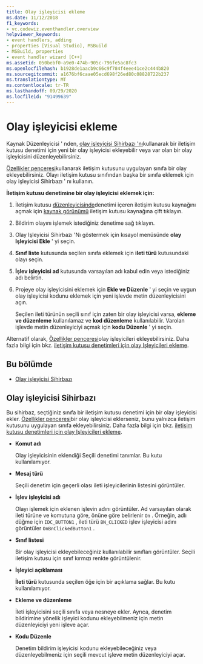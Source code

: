 ```yaml
---
title: Olay işleyicisi ekleme
ms.date: 11/12/2018
f1_keywords:
- vc.codewiz.eventhandler.overview
helpviewer_keywords:
- event handlers, adding
- properties [Visual Studio], MSBuild
- MSBuild, properties
- event handler wizard [C++]
ms.assetid: 050bebf0-a9e0-474b-905c-796fe5ac8fc3
ms.openlocfilehash: b1928de1aacb9c66c9f784f4eee41ce2c444b820
ms.sourcegitcommit: a1676bf6caae05ecd698f26ed80c08828722b237
ms.translationtype: MT
ms.contentlocale: tr-TR
ms.lasthandoff: 09/29/2020
ms.locfileid: "91499639"
---
```

# <a name="add-an-event-handler"></a>Olay işleyicisi ekleme

Kaynak Düzenleyicisi ' nden, [olay işleyicisi Sihirbazı 'nı](#event-handler-wizard)kullanarak bir iletişim kutusu denetimi için yeni bir olay işleyicisi ekleyebilir veya var olan bir olay işleyicisini düzenleyebilirsiniz.

[Özellikler penceresi](/visualstudio/ide/reference/properties-window)kullanarak iletişim kutusunu uygulayan sınıfa bir olay ekleyebilirsiniz. Olayı iletişim kutusu sınıfından başka bir sınıfa eklemek için olay işleyicisi Sihirbazı ' nı kullanın.

**İletişim kutusu denetimine bir olay işleyicisi eklemek için:**

1. İletişim kutusu [düzenleyicisinde](../windows/dialog-editor.md)denetimi içeren iletişim kutusu kaynağını açmak için [kaynak görünümü](../windows/how-to-create-a-resource-script-file.md#create-resources) iletişim kutusu kaynağına çift tıklayın.

1. Bildirim olayını işlemek istediğiniz denetime sağ tıklayın.

1. Olay Işleyicisi Sihirbazı 'Nı göstermek için kısayol menüsünde **olay Işleyicisi Ekle** ' yi seçin.

1. **Sınıf liste** kutusunda seçilen sınıfa eklemek için **ileti türü** kutusundaki olayı seçin.

1. **İşlev işleyicisi ad** kutusunda varsayılan adı kabul edin veya istediğiniz adı belirtin.

1. Projeye olay işleyicisini eklemek için **Ekle ve Düzenle** ' yi seçin ve uygun olay işleyicisi kodunu eklemek için yeni işlevde metin düzenleyicisini açın.

   Seçilen ileti türünün seçili sınıf için zaten bir olay işleyicisi varsa, **ekleme ve düzenleme** kullanılamaz ve **kod düzenleme** kullanılabilir. Varolan işlevde metin düzenleyiciyi açmak için **kodu Düzenle** ' yi seçin.

Alternatif olarak, [Özellikler penceresi](/visualstudio/ide/reference/properties-window)olay işleyicileri ekleyebilirsiniz. Daha fazla bilgi için bkz. [iletişim kutusu denetimleri için olay Işleyicileri ekleme](../windows/adding-editing-or-deleting-controls.md).

## <a name="in-this-section"></a>Bu bölümde

- [Olay işleyicisi Sihirbazı](#event-handler-wizard)

## <a name="event-handler-wizard"></a>Olay işleyicisi Sihirbazı

Bu sihirbaz, seçtiğiniz sınıfa bir iletişim kutusu denetimi için bir olay işleyicisi ekler. [Özellikler penceresi](/visualstudio/ide/reference/properties-window)bir olay işleyicisi eklerseniz, bunu yalnızca iletişim kutusunu uygulayan sınıfa ekleyebilirsiniz. Daha fazla bilgi için bkz. [iletişim kutusu denetimleri için olay Işleyicileri ekleme](../windows/adding-editing-or-deleting-controls.md).

- **Komut adı**

  Olay işleyicisinin eklendiği Seçili denetimi tanımlar. Bu kutu kullanılamıyor.

- **Mesaj türü**

  Seçili denetim için geçerli olası ileti işleyicilerinin listesini görüntüler.

- **İşlev işleyicisi adı**

  Olayı işlemek için eklenen işlevin adını görüntüler. Ad varsayılan olarak ileti türüne ve komutuna göre, önüne göre belirlenir `On` . Örneğin, adlı düğme için `IDC_BUTTON1` , ileti türü `BN_CLICKED` işlev işleyicisi adını görüntüler `OnBnClickedButton1` .

- **Sınıf listesi**

  Bir olay işleyicisi ekleyebileceğiniz kullanılabilir sınıfları görüntüler. Seçili iletişim kutusu için sınıf kırmızı renkte görüntülenir.

- **İşleyici açıklaması**

  **İleti türü** kutusunda seçilen öğe için bir açıklama sağlar. Bu kutu kullanılamıyor.

- **Ekleme ve düzenleme**

  İleti işleyicisini seçili sınıfa veya nesneye ekler. Ayrıca, denetim bildirimine yönelik işleyici kodunu ekleyebilmeniz için metin düzenleyiciyi yeni işleve açar.

- **Kodu Düzenle**

  Denetim bildirim işleyicisi kodunu ekleyebileceğiniz veya düzenleyebilmeniz için seçili mevcut işleve metin düzenleyiciyi açar.
